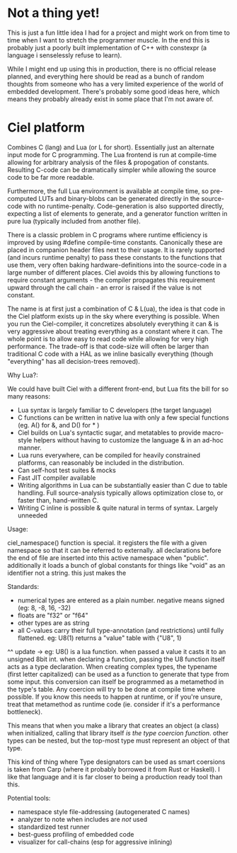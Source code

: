 # Not a thing yet!
This is just a fun little idea I had for a project and might work on from time to time when I want to stretch the programmer muscle. In the end this is probably just a poorly built implementation of C++ with constexpr (a language i senselessly refuse to learn).

While I might end up using this in production, there is no official release planned, and everything here should be read as a bunch of random thoughts from someone who has a very limited experience of the world of embedded development. There's probably some good ideas here, which means they probably already exist in some place that I'm not aware of.

# Ciel platform

Combines C (lang) and Lua (or L for short). Essentially just an alternate input mode for C programming. The Lua frontend is run at compile-time allowing for arbitrary analysis of the files & propogation of constants. Resulting C-code can be dramatically simpler while allowing the source code to be far more readable.

Furthermore, the full Lua environment is available at compile time, so pre-computed LUTs and binary-blobs can be generated directly in the source-code with no runtime-penalty. Code-generation is also supported directly, expecting a list of elements to generate, and a generator function written in pure lua (typically included from another file).

There is a classic problem in C programs where runtime efficiency is improved by using #define compile-time constants. Canonically these are placed in companion header files next to their usage. It is rarely supported (and incurs runtime penalty) to pass these constants to the functions that use them, very often baking hardware-definitions into the source-code in a large number of different places. Ciel avoids this by allowing functions to require constant arguments - the compiler propagates this requirement upward through the call chain - an error is raised if the value is not constant.

The name is at first just a combination of C & L(ua), the idea is that code in the Ciel platform exists up in the sky where everything is possible. When you run the Ciel-compiler, it concretizes absolutely everything it can & is very aggressive about treating everything as a constant where it can. The whole point is to allow easy to read code while allowing for very high performance. The trade-off is that code-size will often be larger than traditional C code with a HAL as we inline basically everything (though "everything" has all decision-trees removed).

Why Lua?:

We could have built Ciel with a different front-end, but Lua fits the bill for so many reasons:
* Lua syntax is largely familiar to C developers (the target language)
* C functions can be written in native lua with only a few special functions (eg. A() for &, and D() for * )
* Ciel builds on Lua's syntactic sugar, and metatables to provide macro-style helpers without having to customize the language & in an ad-hoc manner.
* Lua runs everywhere, can be compiled for heavily constrained platforms, can reasonably be included in the distribution.
* Can self-host test suites & mocks
* Fast JIT compiler available
* Writing algorithms in Lua can be substantially easier than C due to table handling. Full source-analysis typically allows optimization close to, or faster than, hand-written C.
* Writing C inline is possible & quite natural in terms of syntax. Largely unneeded

Usage:

ciel_namespace() function is special. it registers the file with a given namespace so that it can be referred to externally. all declarations before the end of file are inserted into this active namespace when "public". additionally it loads a bunch of global constants for things like "void" as an identifier not a string. this just makes the 

Standards:
* numerical types are entered as a plain number. negative means signed (eg: 8, -8, 16, -32)
* floats are "f32" or "f64"
* other types are as string
* all C-values carry their full type-annotation (and restrictions) until fully flattened. eg: U8(1) returns a "value" table with {"U8", 1}

^^ update ->
eg: U8() is a lua function. when passed a value it casts it to an unsigned 8bit int. when declaring a function, passing the U8 function itself acts as a type declaration.
When creating complex types, the typename (first letter capitalized) can be used as a function to generate that type from some input. this conversion can itself be programmed as a metamethod in the type's table. Any coercion will try to be done at compile time where possible. If you know this needs to happen at runtime, or if you're unsure, treat that metamethod as runtime code (ie. consider if it's a performance bottleneck).

This means that when you make a library that creates an object (a class) when initialized, calling that library itself *is the type coercion function*. other types can be nested, but the top-most type must represent an object of that type.

This kind of thing where Type designators can be used as smart coersions is taken from Carp (where it probably borrowed it from Rust or Haskell). I like that language and it is far closer to being a production ready tool than this.


Potential tools:

* namespace style file-addressing (autogenerated C names)
* analyzer to note when includes are *not* used
* standardized test runner
* best-guess profiling of embedded code
* visualizer for call-chains (esp for aggressive inlining)
